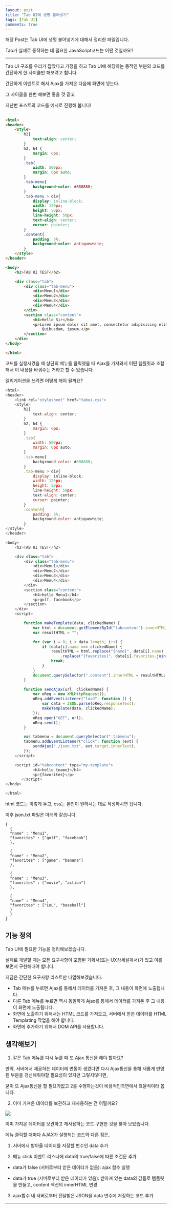 ```yaml
---
layout: post
title: "Tab UI에 생명 불어넣기"
tags: [Tab UI]
comments: true
---
```

 
해당 Post는  Tab UI에 생명 불어넣기에 대해서 정리한 파일입니다.

Tab가 실제로 동작하는 데 필요한 JavaScript코드는 어떤 것일까요?

---

Tab UI 구조를 우리가 잡았다고 가정을 하고 Tab UI에 해당하는 동적인 부분의 코드를 간단하게 한 사이클만 해보려고 합니다.

간단하게 이벤트로 해서 Ajax를 가져온 다음에 화면에 넣는다.

그 사이클을 한번 해보면 좋을 것 같고

지난번 포스트의 코드를 예시로 진행해 봅니다!

## 

```html
<html>
<header>
    <style>
        h2{ 
            text-align: center;
        }
        h2, h4 {
            margin: 0px;
        }
        .tab{
            width: 500px;
            margin: 0px auto;
        }
        .tab-menu{
            background-color: #888888;
        }
        .tab-menu > div{
            display: inline-block;
            width: 120px;
            height: 50px;
            line-height: 50px;
            text-align: center;
            cursor: pointer;
        }
        .content{
            padding: 5%;
            background-color: antiquewhite;
        }
    </style>
</header>

<body>
    <h2>TAB UI TEST</h2>

    <div class="tab">
        <div class="tab-menu">
            <div>Menu1</div>
            <div>Menu2</div>
            <div>Menu3</div>
            <div>Menu4</div>
        </div>
        <section class="content">
            <h4>Hello Sir</h4>
            <p>Lorem ipsum dolor sit amet, consectetur adipisicing elit.
                Quibusdam, ipsum.</p>
        </section>
    </div>
</body>

</html>
```

코드를 실행시켰을 때 상단의 메뉴를 클릭했을 때 Ajax를 가져와서 어떤 템플릿과 조합해서 이 내용을 바꿔주는 거라고 할 수 있습니다.

델리게이션을 쓰려면 어떻게 해야 될까요?

```js
<html>
<header>
    <link rel="stylesheet" href="tabui.css">
    <style>
        h2{ 
            text-align: center;
        }
        h2, h4 {
            margin: 0px;
        }
        .tab{
            width: 500px;
            margin: 0px auto;
        }
        .tab-menu{
            background-color: #888888;
        }
        .tab-menu > div{
            display: inline-block;
            width: 120px;
            height: 50px;
            line-height: 50px;
            text-align: center;
            cursor: pointer;
        }
        .content{
            padding: 5%;
            background-color: antiquewhite;
        }
</style>
</header>

<body>
    <h2>TAB UI TEST</h2>

    <div class="tab">
        <div class="tab-menu">
            <div>Menu1</div>
            <div>Menu2</div>
            <div>Menu3</div>
            <div>Menu4</div>
        </div>
        <section class="content">
            <h4>hello Menu1</h4>
            <p>golf, facebook</p>
        </section>
    </div>
    <script>

        function makeTemplate(data, clickedName) {
            var html = document.getElementById("tabcontent").innerHTML;
            var resultHTML = "";

            for (var i = 0; i < data.length; i++) {
                if (data[i].name === clickedName) {
                    resultHTML = html.replace("{name}", data[i].name)
                        .replace("{favorites}", data[i].favorites.join(" "));
                    break;
                }
            }
            document.querySelector(".content").innerHTML = resultHTML;
        }

        function sendAjax(url, clickedName) {
            var oReq = new XMLHttpRequest();
            oReq.addEventListener("load", function () {
                var data = JSON.parse(oReq.responseText);
                makeTemplate(data, clickedName);
            });
            oReq.open("GET", url);
            oReq.send();
        }

        var tabmenu = document.querySelector(".tabmenu");
        tabmenu.addEventListener("click", function (evt) {
            sendAjax("./json.txt", evt.target.innerText);
        });
    </script>

    <script id="tabcontent" type="my-template">
            <h4>hello {name}</h4>
            <p>{favorites}</p>
       </script>
</body>

</html>
```
html 코드는 이렇게 두고, css는 본인이 원하시는 대로 작성하시면 됩니다.

이후 json.txt 파일은 아래와 같습니다.

```
{
  {
  "name" : "Menu1",
  "favorites" : ["golf", "facebook"]
  },
  
  {
  "name" : "Menu2",
  "favorites" : ["game", "banana"]
  },
  
  {
  "name" : "Menu3",
  "favorites" : ["movie", "action"]
  },
  
  {
  "name" : "Menu4",
  "favorites" : ["LoL", "baseball"]
  }
  }
}
```

## 기능 정의

Tab UI에 필요한 기능을 정리해보겠습니다.

실제로 개발할 때는 모든 요구사항이 포함된 기획서(또는 UX상세설계서)가 있고 이를 보면서 구현해내야 합니다. 

지금은 간단한 요구사항 리스트만 나열해보겠습니다.

* Tab 메뉴를 누르면 Ajax를 통해서 데이터를 가져온 후, 그 내용이 화면에 노출됩니다.
* 다른 Tab 메뉴를 누르면 역시 동일하게 Ajax를 통해서 데이터를 가져온 후 그 내용이 화면에 노출됩니다.
* 화면에 노출하기 위해서는 HTML 코드를 가져오고, 서버에서 받은 데이터를 HTML Templating 작업을 해야 합니다.
* 화면에 추가하기 위해서 DOM API를 사용합니다.

## 생각해보기

1. 같은 Tab 메뉴를 다시 누를 때 또 Ajax 통신을 해야 할까요?

 만약, 서버에서 제공하는 데이터에 변동이 생겼다면 다시 Ajax통신을 통해 새롭게 반영된 부분을 갱신해줘야할 필요성이 있지만 그렇지않다면, 
 
 굳이 또 Ajax통신을 할 필요가없고 2를 수행하는것이 비용적인측면에서 효율적이라 봅니다.

2. 이미 가져온 데이터를 보관하고 재사용하는 건 어떨까요? 

<img src ="https://cphinf.pstatic.net/mooc/20200414_13/15868361377038FWFU_PNG/carbon.png">

이미 가져온 데이터를 보관하고 재사용하는 코드 구현한 것을 찾아 보았습니다.

메뉴 클릭할 때마다 AJAX가 실행되는 코드와 다른 점은,

1) 서버에서 받아올 데이터를 저장할 변수인 data 추가

2) 메뉴 click 이벤트 리스너에 data의 true/false에 따른 조건문 추가

  - data가 false (서버로부터 받은 데이터가 없음): ajax 함수 실행

  - data가 true (서버로부터 받은 데이터가 있음): 받아져 있는 data의 값들로 템플릿을 만들고, content 섹션의 innerHTML 변경

3) ajax함수 내 서버로부터 전달받은 JSON을 data 변수에 저장하는 코드 추가

---
